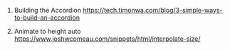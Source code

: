 1. Building the Accordion
   https://tech.timonwa.com/blog/3-simple-ways-to-build-an-accordion

2. Animate to height auto
   https://www.joshwcomeau.com/snippets/html/interpolate-size/
